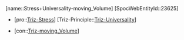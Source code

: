 ﻿---
type: TrizContradiction
aliases:
- Stress+Universality-moving_Volume
license: CC BY-SA 4.0
copyright: https://github.com/SpocWeb
IsDeleted: false
IsReadOnly: false
Confidential: public
tags: 
- Triz/Contradiction
---
[name::Stress+Universality-moving_Volume]
[SpocWebEntityId::23625]
+ [pro::[Triz-Stress](tech/Triz/Parameter/Triz-Stress.md)]
[Triz-Principle::[Triz-Universality](tech/Triz/Principle/Triz-Universality.md)]
- [con::[Triz-moving_Volume](tech/Triz/Parameter/Triz-moving_Volume.md)]

